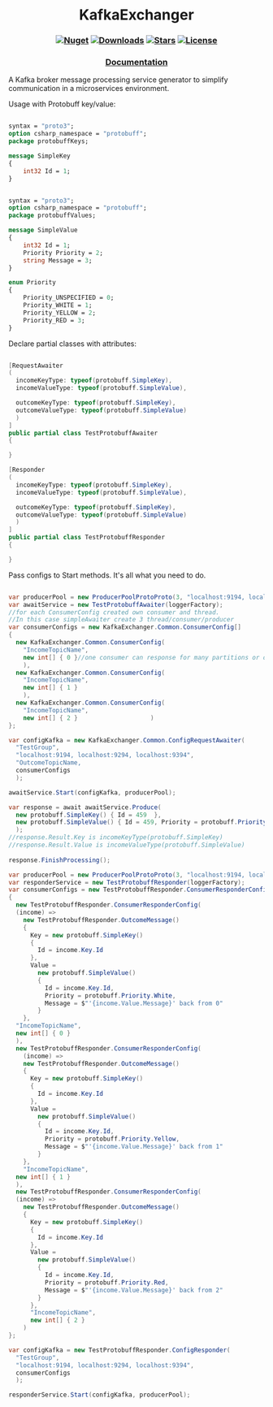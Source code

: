 <h1 align="center">
  <a>KafkaExchanger</a>
</h1>

<h3 align="center">

  [![Nuget](https://img.shields.io/nuget/v/KafkaExchanger?logo=KafkaExchanger)](https://www.nuget.org/packages/KafkaExchanger/)
  [![Downloads](https://img.shields.io/nuget/dt/KafkaExchanger.svg)](https://www.nuget.org/packages/KafkaExchanger/)
  [![Stars](https://img.shields.io/github/stars/SoftStoneDevelop/KafkaExchanger?color=brightgreen)](https://github.com/SoftStoneDevelop/KafkaExchanger/stargazers)
  [![License](https://img.shields.io/badge/license-MIT-blue.svg)](LICENSE)

</h3>

<h3 align="center">
  <a href="https://github.com/SoftStoneDevelop/KafkaExchanger/tree/main/Documentation/Readme.md">Documentation</a>
</h3>

A Kafka broker message processing service generator to simplify communication in a microservices environment.

Usage with Protobuff key/value:

```proto

syntax = "proto3";
option csharp_namespace = "protobuff";
package protobuffKeys;

message SimpleKey
{
    int32 Id = 1;
}

```

```proto

syntax = "proto3";
option csharp_namespace = "protobuff";
package protobuffValues;

message SimpleValue
{
    int32 Id = 1;
    Priority Priority = 2;
    string Message = 3;
}

enum Priority
{
    Priority_UNSPECIFIED = 0;
    Priority_WHITE = 1;
    Priority_YELLOW = 2;
    Priority_RED = 3;
}

```
Declare partial classes with attributes:
```C#

[RequestAwaiter
(
  incomeKeyType: typeof(protobuff.SimpleKey),
  incomeValueType: typeof(protobuff.SimpleValue),

  outcomeKeyType: typeof(protobuff.SimpleKey),
  outcomeValueType: typeof(protobuff.SimpleValue)
  )
]
public partial class TestProtobuffAwaiter
{

}

[Responder
(
  incomeKeyType: typeof(protobuff.SimpleKey),
  incomeValueType: typeof(protobuff.SimpleValue),

  outcomeKeyType: typeof(protobuff.SimpleKey),
  outcomeValueType: typeof(protobuff.SimpleValue)
  )
]
public partial class TestProtobuffResponder
{

}

```

Pass configs to Start methods. It's all what you need to do.
```C#

var producerPool = new ProducerPoolProtoProto(3, "localhost:9194, localhost:9294, localhost:9394");
var awaitService = new TestProtobuffAwaiter(loggerFactory);
//for each ConsumerConfig created own consumer and thread.
//In this case simpleAwaiter create 3 thread/consumer/producer
var consumerConfigs = new KafkaExchanger.Common.ConsumerConfig[]
{
  new KafkaExchanger.Common.ConsumerConfig(
    "IncomeTopicName",
    new int[] { 0 }//one consumer can response for many partitions or one partition in this case
    ),
  new KafkaExchanger.Common.ConsumerConfig(
    "IncomeTopicName",
    new int[] { 1 }
    ),
  new KafkaExchanger.Common.ConsumerConfig(
    "IncomeTopicName",
    new int[] { 2 }                    )
};

var configKafka = new KafkaExchanger.Common.ConfigRequestAwaiter(
  "TestGroup",
  "localhost:9194, localhost:9294, localhost:9394",
  "OutcomeTopicName,
  consumerConfigs
  );

awaitService.Start(configKafka, producerPool);

var response = await awaitService.Produce(
  new protobuff.SimpleKey() { Id = 459  },
  new protobuff.SimpleValue() { Id = 459, Priority = protobuff.Priority.Unspecified, Message = "Hello world!" }
  );
//response.Result.Key is incomeKeyType(protobuff.SimpleKey)
//response.Result.Value is incomeValueType(protobuff.SimpleValue)
            
response.FinishProcessing();
```

```C#
var producerPool = new ProducerPoolProtoProto(3, "localhost:9194, localhost:9294, localhost:9394");
var responderService = new TestProtobuffResponder(loggerFactory);
var consumerConfigs = new TestProtobuffResponder.ConsumerResponderConfig[]
{
  new TestProtobuffResponder.ConsumerResponderConfig(
  (income) =>
    new TestProtobuffResponder.OutcomeMessage()
    {
      Key = new protobuff.SimpleKey()
      {
        Id = income.Key.Id
      },
      Value =
        new protobuff.SimpleValue()
        {
          Id = income.Key.Id,
          Priority = protobuff.Priority.White,
          Message = $"'{income.Value.Message}' back from 0"
        }
    },
  "IncomeTopicName",
  new int[] { 0 }
  ),
  new TestProtobuffResponder.ConsumerResponderConfig(
    (income) =>
    new TestProtobuffResponder.OutcomeMessage()
    {
      Key = new protobuff.SimpleKey()
      {
        Id = income.Key.Id
      },
      Value =
        new protobuff.SimpleValue()
        {
          Id = income.Key.Id,
          Priority = protobuff.Priority.Yellow,
          Message = $"'{income.Value.Message}' back from 1"
        }
    },
    "IncomeTopicName",
  new int[] { 1 }
  ),
  new TestProtobuffResponder.ConsumerResponderConfig(
  (income) => 
    new TestProtobuffResponder.OutcomeMessage()
    { 
      Key = new protobuff.SimpleKey() 
      { 
        Id = income.Key.Id 
      }, 
      Value = 
        new protobuff.SimpleValue() 
        { 
          Id = income.Key.Id, 
          Priority = protobuff.Priority.Red, 
          Message = $"'{income.Value.Message}' back from 2" 
        }
      },
      "IncomeTopicName",
      new int[] { 2 }
    )
};

var configKafka = new TestProtobuffResponder.ConfigResponder(
  "TestGroup",
  "localhost:9194, localhost:9294, localhost:9394",
  consumerConfigs
  );

responderService.Start(configKafka, producerPool);
```
